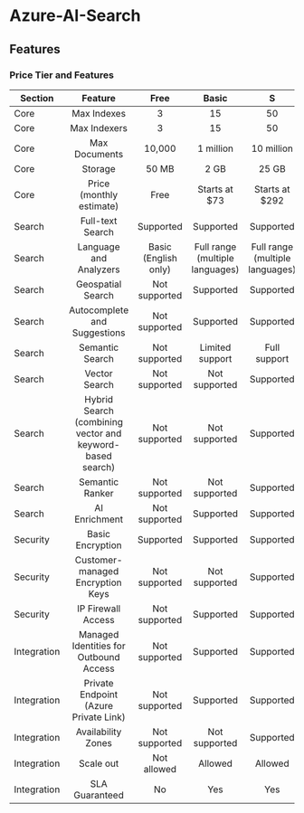 # Azure-AI-Search

## Features

### Price Tier and Features


| Section     |                           Feature                           |          Free          |               Basic               |                 S                 |                 L                 |
|-------------|:-----------------------------------------------------------:|:----------------------:|:---------------------------------:|:---------------------------------:|:---------------------------------:|
| Core        | Max Indexes                                                 | 3                      | 15                                | 50                                | 200                               |
| Core        | Max Indexers                                                | 3                      | 15                                | 50                                | 200                               |
| Core        | Max Documents                                               | 10,000                 | 1   million                       | 10   million                      | 100   million                     |
| Core        | Storage                                                     | 50   MB                | 2   GB                            | 25   GB                           | 200   GB                          |
| Core        | Price (monthly estimate)                                    | Free                   | Starts   at $73                   | Starts   at $292                  | Starts at $1,170                  |
| Search      | Full-text Search                                            | Supported              | Supported                         | Supported                         | Supported                         |
| Search      | Language and Analyzers                                      | Basic   (English only) | Full   range (multiple languages) | Full   range (multiple languages) | Full   range (multiple languages) |
| Search      | Geospatial Search                                           | Not   supported        | Supported                         | Supported                         | Supported                         |
| Search      | Autocomplete and Suggestions                                | Not   supported        | Supported                         | Supported                         | Supported                         |
| Search      | Semantic Search                                             | Not   supported        | Limited   support                 | Full   support                    | Full   support                    |
| Search      | Vector Search                                               | Not   supported        | Not   supported                   | Supported                         | Supported                         |
| Search      | Hybrid Search (combining vector   and keyword-based search) | Not   supported        | Not   supported                   | Supported                         | Supported                         |
| Search      | Semantic Ranker                                             | Not   supported        | Not   supported                   | Supported                         | Supported                         |
| Search      | AI Enrichment                                               | Not   supported        | Supported                         | Supported                         | Supported                         |
| Security    | Basic Encryption                                            | Supported              | Supported                         | Supported                         | Supported                         |
| Security    | Customer-managed Encryption Keys                            | Not   supported        | Not   supported                   | Supported                         | Supported                         |
| Security    | IP Firewall Access                                          | Not   supported        | Supported                         | Supported                         | Supported                         |
| Integration | Managed Identities for Outbound   Access                    | Not   supported        | Supported                         | Supported                         | Supported                         |
| Integration | Private Endpoint (Azure Private   Link)                     | Not   supported        | Supported                         | Supported                         | Supported                         |
| Integration | Availability Zones                                          | Not   supported        | Not   supported                   | Supported                         | Supported                         |
| Integration | Scale out                                                   | Not   allowed          | Allowed                           | Allowed                           | Allowed                           |
| Integration | SLA Guaranteed                                              | No                     | Yes                               | Yes                               | Yes                               |

